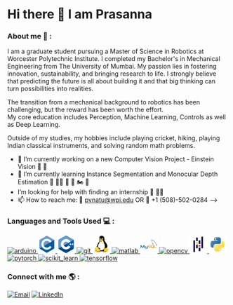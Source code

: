 ### <h1> Hi there 👋 I am Prasanna 
### About me 🤔 :
I am a graduate student pursuing a Master of Science in Robotics at Worcester Polytechnic Institute. I completed my Bachelor's in Mechanical Engineering from The University of Mumbai. My passion lies in fostering innovation, sustainability, and bringing research to life. I strongly believe that predicting the future is all about building it and that big thinking can turn possibilities into realities.  
  
  The transition from a mechanical background to robotics has been challenging, but the reward has been worth the effort.  
  My core education includes Perception, Machine Learning, Controls as well as Deep Learning.  
  
  Outside of my studies, my hobbies include playing cricket, hiking, playing Indian classical instruments, and solving random math problems.    
  
- 🔭 I’m currently working on a new Computer Vision Project - Einstein Vision 🤖 🚗
- 🌱 I’m currently learning Instance Segmentation and Monocular Depth Estimation 🌴 🚴‍♂️ 🚦 🚗 🏍️ 🚫
-  I’m looking for help with finding an internship 🤖 👨‍💼
- 📫 How to reach me: 📧 pvnatu@wpi.edu OR 📲 +1 (508)-502-0284
-->

### Languages and Tools Used 💻 :
  <p align="left"> <a href="https://www.arduino.cc/" target="_blank" rel="noreferrer"> <img src="https://cdn.worldvectorlogo.com/logos/arduino-1.svg" alt="arduino" width="40" height="40"/> </a> <a href="https://www.cprogramming.com/" target="_blank" rel="noreferrer"> <img src="https://raw.githubusercontent.com/devicons/devicon/master/icons/c/c-original.svg" alt="c" width="40" height="40"/> </a> <a href="https://www.w3schools.com/cpp/" target="_blank" rel="noreferrer"> <img src="https://raw.githubusercontent.com/devicons/devicon/master/icons/cplusplus/cplusplus-original.svg" alt="cplusplus" width="40" height="40"/> </a> <a href="https://git-scm.com/" target="_blank" rel="noreferrer"> <img src="https://www.vectorlogo.zone/logos/git-scm/git-scm-icon.svg" alt="git" width="40" height="40"/> </a> <a href="https://www.linux.org/" target="_blank" rel="noreferrer"> <img src="https://raw.githubusercontent.com/devicons/devicon/master/icons/linux/linux-original.svg" alt="linux" width="40" height="40"/> </a> <a href="https://www.mathworks.com/" target="_blank" rel="noreferrer"> <img src="https://upload.wikimedia.org/wikipedia/commons/2/21/Matlab_Logo.png" alt="matlab" width="40" height="40"/> </a> <a href="https://www.mysql.com/" target="_blank" rel="noreferrer"> <img src="https://raw.githubusercontent.com/devicons/devicon/master/icons/mysql/mysql-original-wordmark.svg" alt="mysql" width="40" height="40"/> </a> <a href="https://opencv.org/" target="_blank" rel="noreferrer"> <img src="https://www.vectorlogo.zone/logos/opencv/opencv-icon.svg" alt="opencv" width="40" height="40"/> </a> <a href="https://pandas.pydata.org/" target="_blank" rel="noreferrer"> <img src="https://raw.githubusercontent.com/devicons/devicon/2ae2a900d2f041da66e950e4d48052658d850630/icons/pandas/pandas-original.svg" alt="pandas" width="40" height="40"/> </a> <a href="https://www.python.org" target="_blank" rel="noreferrer"> <img src="https://raw.githubusercontent.com/devicons/devicon/master/icons/python/python-original.svg" alt="python" width="40" height="40"/> </a> <a href="https://pytorch.org/" target="_blank" rel="noreferrer"> <img src="https://www.vectorlogo.zone/logos/pytorch/pytorch-icon.svg" alt="pytorch" width="40" height="40"/> </a> <a href="https://scikit-learn.org/" target="_blank" rel="noreferrer"> <img src="https://upload.wikimedia.org/wikipedia/commons/0/05/Scikit_learn_logo_small.svg" alt="scikit_learn" width="40" height="40"/> </a> <a href="https://www.tensorflow.org" target="_blank" rel="noreferrer"> <img src="https://www.vectorlogo.zone/logos/tensorflow/tensorflow-icon.svg" alt="tensorflow" width="40" height="40"/> </a> </p>

  ### Connect with me 🌎 :
<a href="mailto:natu.prasanna02@gmail.com">![Email](https://img.shields.io/badge/Gmail-D14836?style=for-the-badge&logo=gmail&logoColor=white)</a>
<a href="https://linkedin.com/in/ninadharish">![LinkedIn](https://www.linkedin.com/in/prasanna-natu-940778200/?style=for-the-badge&logo=linkedin&logoColor=white)</a>
